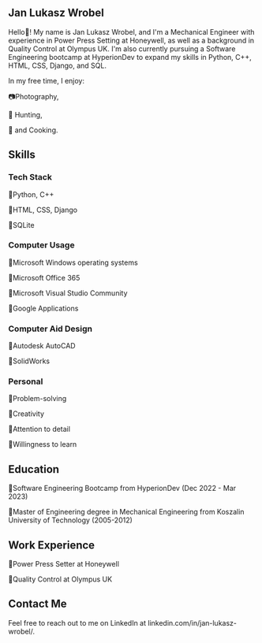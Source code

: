 ## Jan Lukasz Wrobel

Hello👋! My name is Jan Lukasz Wrobel, and I'm a Mechanical Engineer with experience in Power Press Setting at Honeywell, as well as a background in Quality Control at Olympus UK. I'm also currently pursuing a Software Engineering bootcamp at HyperionDev to expand my skills in Python, C++, HTML, CSS, Django, and SQL.

In my free time, I enjoy:

📷Photography, 


🐗 Hunting, 


🍖 and Cooking.
## Skills
### Tech Stack
🔹Python, C++

🔹HTML, CSS, Django

🔹SQLite
### Computer Usage

🔹Microsoft Windows operating systems

🔹Microsoft Office 365

🔹Microsoft Visual Studio Community

🔹Google Applications
### Computer Aid Design

🔹Autodesk AutoCAD

🔹SolidWorks
### Personal
🔹Problem-solving

🔹Creativity

🔹Attention to detail

🔹Willingness to learn
## Education
🔹Software Engineering Bootcamp from HyperionDev (Dec 2022 - Mar 2023)

🔹Master of Engineering degree  in Mechanical Engineering from Koszalin University of Technology (2005-2012)
## Work Experience
🔹Power Press Setter at Honeywell

🔹Quality Control at Olympus UK
## Contact Me
Feel free to reach out to me on LinkedIn at linkedin.com/in/jan-lukasz-wrobel/.

